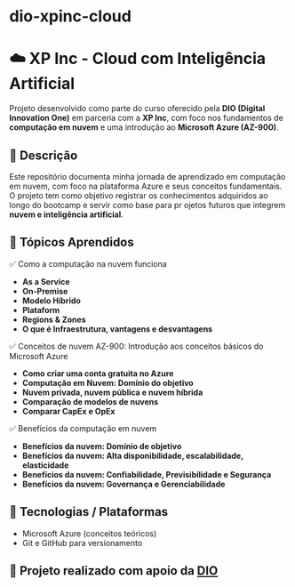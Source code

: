 # dio-xpinc-cloud

# ☁️ XP Inc - Cloud com Inteligência Artificial

Projeto desenvolvido como parte do curso oferecido pela **DIO (Digital Innovation One)** em parceria com a **XP Inc**, com foco nos fundamentos de **computação em nuvem** e uma introdução ao **Microsoft Azure (AZ-900)**.


## 📖 Descrição

Este repositório documenta minha jornada de aprendizado em computação em nuvem, com foco na plataforma Azure e seus conceitos fundamentais. O projeto tem como objetivo registrar os conhecimentos adquiridos ao longo do bootcamp e servir como base para pr
ojetos futuros que integrem **nuvem e inteligência artificial**.

## 🧠 Tópicos Aprendidos

✅ Como a computação na nuvem funciona  
- **As a Service**
- **On-Premise**
- **Modelo Híbrido**
- **Plataform**
- **Regions & Zones**
- **O que é Infraestrutura, vantagens e desvantagens**

✅ Conceitos de nuvem AZ-900: Introdução aos conceitos básicos do Microsoft Azure
- **Como criar uma conta gratuita no Azure**
- **Computação em Nuvem: Domínio do objetivo**
- **Nuvem privada, nuvem pública e nuvem híbrida**
- **Comparação de modelos de nuvens**  
- **Comparar CapEx e OpEx**

✅ Benefícios da computação em nuvem
- **Benefícios da nuvem: Domínio de objetivo**
- **Benefícios da nuvem: Alta disponibilidade, escalabilidade, elasticidade**
- **Benefícios da nuvem: Confiabilidade, Previsibilidade e Segurança**
- **Benefícios da nuvem: Governança e Gerenciabilidade**

## 🚀 Tecnologias / Plataformas

- Microsoft Azure (conceitos teóricos)
- Git e GitHub para versionamento

## 🏅 Projeto realizado com apoio da [DIO](https://www.dio.me)
